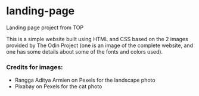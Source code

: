 # landing-page
Landing page project from TOP

This is a simple website built using HTML and CSS based on the 2 images provided
by The Odin Project (one is an image of the complete website, and one has some
details about some of the fonts and colors used).

### Credits for images:

 * Rangga Aditya Armien on Pexels for the landscape photo
 * Pixabay on Pexels for the cat photo